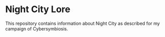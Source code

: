 # Night City Lore

This repository contains information about Night City as described for my campaign of Cybersymbiosis.
